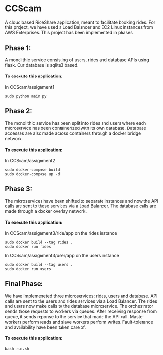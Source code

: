 # CCScam
A cloud based RideShare application, meant to facilitate booking rides.
For this project, we have used a Load Balancer and EC2 Linux instances from AWS Enterprises.
This project has been implemented in phases
## Phase 1:
A monolithic service consisting of users, rides and database APIs using flask. Our database is sqlite3 based.
#### To execute this application:
In CCScam/assignment1
```
sudo python main.py
```
## Phase 2:
The monolithic service has been split into rides and users where each microservice has been containerized with its own database. Database accesses are also made across containers through a docker bridge network.
#### To execute this application:
In CCScam/assignment2
```
sudo docker-compose build
sudo docker-compose up -d
```
## Phase 3:
The microservices have been shifted to separate instances and now the API calls are sent to these services via a Load Balancer. The database calls are made through a docker overlay network.
#### To execute this application:
In CCScam/assignment3/ride/app on the rides instance
```
sudo docker build --tag rides .
sudo docker run rides
```
In CCScam/assignment3/user/app on the users instance
```
sudo docker build --tag users .
sudo docker run users
```
## Final Phase:
We have implemeneted three microservices: rides, users and database.
API calls are sent to the users and rides services via a Load Balancer. The rides and users now make calls to the database microservice. The orchestrator sends those requests to workers via queues. After receiving response from queue, it sends reponse to the service that made the API call. Master workers perform reads and slave workers perform writes. Fault-tolerance and availability have been taken care of. 
#### To execute this application:
```
bash run.sh
```
